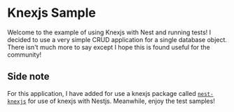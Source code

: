# Knexjs Sample

Welcome to the example of using Knexjs with Nest and running tests! I decided to use a very simple CRUD application for a single database object.
There isn't much more to say except I hope this is found useful for the community!

## Side note

For this application, I have added for use a knexjs package called [`nest-knexjs`](https://github.com/Tony133/nestjs-knexjs) for use of knexjs with Nestjs. Meanwhile, enjoy the test samples!
